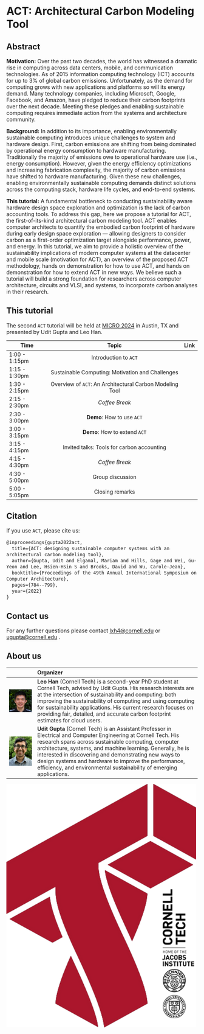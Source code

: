 # ACT: Architectural Carbon Modeling Tool

## Abstract
**Motivation:** Over the past two decades, the world has witnessed a dramatic rise in computing across data centers, mobile, and communication technologies. As of 2015 information computing technology (ICT) accounts for up to 3% of global carbon emissions. Unfortunately, as the demand for computing grows with new applications and platforms so will its energy demand. Many technology companies, including Microsoft, Google, Facebook, and Amazon, have pledged to reduce their carbon footprints over the next decade. Meeting these pledges and enabling sustainable computing requires immediate action from the systems and architecture community.

**Background:** In addition to its importance, enabling environmentally sustainable computing introduces unique challenges to system and hardware design. First, carbon emissions are shifting from being dominated by operational energy consumption to hardware manufacturing. Traditionally the majority of emissions owe to operational hardware use (i.e., energy consumption). However, given the energy efficiency optimizations and increasing fabrication complexity, the majority of carbon emissions have shifted to hardware manufacturing. Given these new challenges, enabling environmentally sustainable computing demands distinct solutions across the computing stack, hardware life cycles, and end-to-end systems.

**This tutorial:** A fundamental bottleneck to conducting sustainability aware hardware design space exploration and optimization is the lack of carbon accounting tools. To address this gap, here we propose a tutorial for ACT, the first-of-its-kind architectural carbon modeling tool. ACT enables computer architects to quantify the embodied carbon footprint of hardware during early design space exploration — allowing designers to consider carbon as a first-order optimization target alongside performance, power, and energy. In this tutorial, we aim to provide a holistic overview of the sustainability implications of modern computer systems at the datacenter and mobile scale (motivation for ACT), an overview of the proposed ACT methodology, hands on demonstration for how to use ACT, and hands on demonstration for how to extend ACT in new ways. We believe such a tutorial will build a strong foundation for researchers across computer architecture, circuits and VLSI, and systems, to incorporate carbon analyses in their research.

## This tutorial
The second `ACT` tutorial will be held at [MICRO 2024](https://www.microarch.org/micro57/) in Austin, TX and presented by Udit Gupta and Leo Han.

| Time          | Topic                                                    | Link      |
| ------------- | :-------------:                                          | :-------: |
| 1:00 - 1:15pm | Introduction to `ACT`                                    |           |
| 1:15 - 1:30pm | Sustainable Computing: Motivation and Challenges         |           |
| 1:30 - 2:15pm | Overview of `ACT`: An Architectural Carbon Modeling Tool |           |
| 2:15 - 2:30pm | _Coffee Break_                                           |           |
| 2:30 - 3:00pm | **Demo**: How to use `ACT`                               |           |
| 3:00 - 3:15pm | **Demo**: How to extend `ACT`                            |           |
| 3:15 - 4:15pm | Invited talks: Tools for carbon accounting               |           |
| 4:15 - 4:30pm | _Coffee Break_                                           |           |
| 4:30 - 5:00pm | Group discussion                                         |           |
| 5:00 - 5:05pm | Closing remarks                                          |           |


## Citation
If you use `ACT`, please cite us:

```
@inproceedings{gupta2022act,
  title={ACT: designing sustainable computer systems with an architectural carbon modeling tool},
  author={Gupta, Udit and Elgamal, Mariam and Hills, Gage and Wei, Gu-Yeon and Lee, Hsien-Hsin S and Brooks, David and Wu, Carole-Jean},
  booktitle={Proceedings of the 49th Annual International Symposium on Computer Architecture},
  pages={784--799},
  year={2022}
}
```

## Contact us
For any further questions please contact <lxh4@cornell.edu> or <ugupta@cornell.edu> .

## About us

|  |  Organizer |
| ------------- | :------------- |
| <img src="imgs/leo.jpg" width=500 align=right> | **Leo Han** (Cornell Tech) is a second-year PhD student at Cornell Tech, advised by Udit Gupta. His research interests are at the intersection of sustainability and computing: both improving the sustainability of computing and using computing for sustainability applications. His current research focuses on providing fair, detailed, and accurate carbon footprint estimates for cloud users.  |
| <img src="imgs/udit_gupta.jpeg" width=500 align=right> | **Udit Gupta** (Cornell Tech) is an Assistant Professor in Electrical and Computer Engineering at Cornell Tech. His research spans across sustainable computing, computer architecture, systems, and machine learning. Generally, he is interested in discovering and demonstrating new ways to design systems and hardware to improve the performance, efficiency, and environmental sustainability of emerging applications. |


<img src="imgs/tech-logo.png" width=500 align=left>
